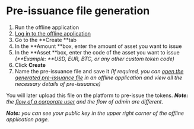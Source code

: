 

# Pre-issuance file generation



1.  Run the offline application
1.  [Log in to the offline application](./login-to-the-offline-application.md)
1.  Go to the **Create **tab
1.  In the **Amount **box, enter the amount of asset you want to issue
1.  In the **Asset **box, enter the code of the asset you want to issue _(**Example: **USD, EUR, BTC, or any other custom token code)_
1.  Click **Create**
1.  Name the pre-issuance file and save it _(If required, you can [open the generated pre-issuance file](./pre-issuance-file-generation.md) in an offline application and view all the necessary details of pre-issuance)_

You will later upload this file on the platform to pre-issue the tokens. _**Note:** the [flow of a corporate user](../User-issued-tokens/the-two-ways-to-pre-issue-tokens.md#pre-issuance) and the flow of admin are different._

_**Note:** you can see your public key in the upper right corner of the offline application page._

